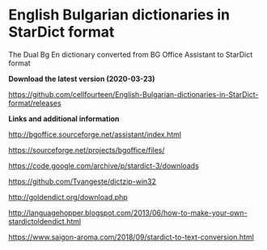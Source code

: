 # English Bulgarian dictionaries in StarDict format
The Dual Bg En dictionary converted from BG Office Assistant to StarDict format

**Download the latest version (2020-03-23)**

https://github.com/cellfourteen/English-Bulgarian-dictionaries-in-StarDict-format/releases

**Links and additional information**

http://bgoffice.sourceforge.net/assistant/index.html

https://sourceforge.net/projects/bgoffice/files/

https://code.google.com/archive/p/stardict-3/downloads

https://github.com/Tvangeste/dictzip-win32

http://goldendict.org/download.php

http://languagehopper.blogspot.com/2013/06/how-to-make-your-own-stardictoldendict.html

https://www.saigon-aroma.com/2018/09/stardict-to-text-conversion.html
